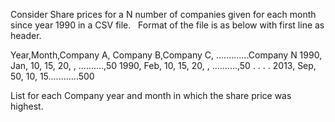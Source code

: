 Consider Share prices for a N number of companies given for each month since year 1990 in a CSV file.  
Format of the file is as below with first line as header.

Year,Month,Company A, Company B,Company C, .............Company N
1990, Jan, 10, 15, 20, , ..........,50
1990, Feb, 10, 15, 20, , ..........,50
.
.
.
.
2013, Sep, 50, 10, 15............500

List for each Company year and month in which the share price was highest.
